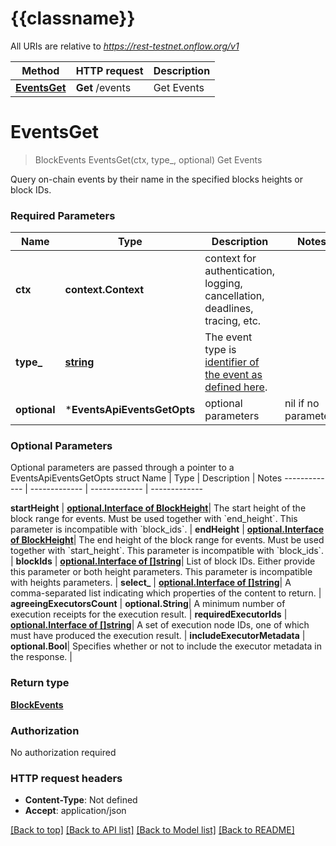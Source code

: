 # {{classname}}

All URIs are relative to *https://rest-testnet.onflow.org/v1*

Method | HTTP request | Description
------------- | ------------- | -------------
[**EventsGet**](EventsApi.md#EventsGet) | **Get** /events | Get Events

# **EventsGet**
> BlockEvents EventsGet(ctx, type_, optional)
Get Events

Query on-chain events by their name in the specified blocks heights or block IDs.

### Required Parameters

Name | Type | Description  | Notes
------------- | ------------- | ------------- | -------------
 **ctx** | **context.Context** | context for authentication, logging, cancellation, deadlines, tracing, etc.
  **type_** | [**string**](.md)| The event type is [identifier of the event as defined here](https://docs.onflow.org/core-contracts/flow-token/#events). | 
 **optional** | ***EventsApiEventsGetOpts** | optional parameters | nil if no parameters

### Optional Parameters
Optional parameters are passed through a pointer to a EventsApiEventsGetOpts struct
Name | Type | Description  | Notes
------------- | ------------- | ------------- | -------------

 **startHeight** | [**optional.Interface of BlockHeight**](.md)| The start height of the block range for events. Must be used together with &#x60;end_height&#x60;. This parameter is incompatible with &#x60;block_ids&#x60;. | 
 **endHeight** | [**optional.Interface of BlockHeight**](.md)| The end height of the block range for events. Must be used together with &#x60;start_height&#x60;. This parameter is incompatible with &#x60;block_ids&#x60;. | 
 **blockIds** | [**optional.Interface of []string**](string.md)| List of block IDs. Either provide this parameter or both height parameters. This parameter is incompatible with heights parameters. | 
 **select_** | [**optional.Interface of []string**](string.md)| A comma-separated list indicating which properties of the content to return. | 
 **agreeingExecutorsCount** | **optional.String**| A minimum number of execution receipts for the execution result. | 
 **requiredExecutorIds** | [**optional.Interface of []string**](string.md)| A set of execution node IDs, one of which must have produced the execution result. | 
 **includeExecutorMetadata** | **optional.Bool**| Specifies whether or not to include the executor metadata in the response. | 

### Return type

[**BlockEvents**](BlockEvents.md)

### Authorization

No authorization required

### HTTP request headers

 - **Content-Type**: Not defined
 - **Accept**: application/json

[[Back to top]](#) [[Back to API list]](../README.md#documentation-for-api-endpoints) [[Back to Model list]](../README.md#documentation-for-models) [[Back to README]](../README.md)

